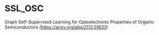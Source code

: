 # SSL_OSC
Graph Self-Supervised Learning for Optoelectronic Properties of Organic Semiconductors (https://arxiv.org/abs/2112.01633)
